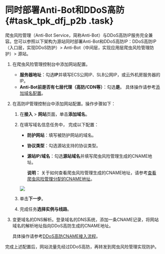 # 同时部署Anti-Bot和DDoS高防 {#task_tpk_dfj_p2b .task}

爬虫风险管理（Anti-Bot Service，简称Anti-Bot）与DDoS高防IP服务完全兼容。您可以参照以下架构为源站同时部署Anti-Bot和DDoS高防IP：DDoS高防IP（入口层，实现DDoS防护）\> Anti-Bot（中间层，实现应用层爬虫风险管理防护）\> 源站。

1.  在爬虫风险管理控制台中添加网站配置。 

    -   **服务器地址**：勾选**IP**并填写ECS公网IP、SLB公网IP，或云外机房服务器的IP。
    -   **Anti-Bot前是否有七层代理（高防/CDN等）**：勾选**是**。
    具体操作请参考[添加域名配置](../cn.zh-CN/快速入门/步骤1：添加域名.md#)。

2.  在高防IP管理控制台中添加网站配置。操作步骤如下： 
    1.  在**接入** \> **网站**页面，单击**添加域名**。
    2.  在填写域名信息任务中， 完成以下配置：

        -   **防护网站**：填写被防护网站的域名。
        -   **协议类型**：勾选源站支持的协议类型。
        -   **源站IP/域名**：勾选**源站域名**并填写爬虫风险管理生成的CNAME地址。

            **说明：** 关于如何查看爬虫风险管理生成的CNAME地址，请参考[查看爬虫风险管理分配的CNAME地址](../cn.zh-CN/快速入门/步骤1：添加域名.md#section_uvb_gnv_fgb)。

        ![](http://static-aliyun-doc.oss-cn-hangzhou.aliyuncs.com/assets/img/15557/154832644433576_zh-CN.png)

    3.  单击**下一步**。
    4.  完成任务**选择实例与线路**。
3.  变更域名的DNS解析。登录域名的DNS系统，添加一条CNAME记录，将网站域名的解析地址指向DDoS高防生成的CNAME地址。 

    具体操作请参考[DDoS高防CNAME接入流程](https://help.aliyun.com/document_detail/40532.html)。


完成上述配置后，网站流量先经过DDoS高防，再转发到爬虫风险管理实现防护。

